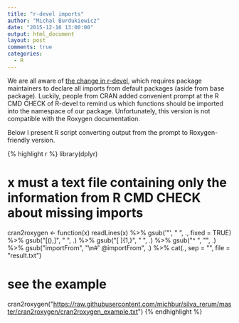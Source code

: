 ```yaml
---
title: "r-devel imports"
author: "Michal Burdukiewicz"
date: "2015-12-16 13:00:00"
output: html_document
layout: post
comments: true
categories:
  - R
---
```


We are all aware of [the change in r-devel](http://developer.r-project.org/blosxom.cgi/R-devel/NEWS/2015/06/29#n2015-06-29), which requires package maintainers to declare all imports from default packages (aside from base package). Luckily, people from CRAN added convenient prompt at the R CMD CHECK of R-devel to remind us which functions should be imported into the namespace of our package. Unfortunately, this version is not compatible with the Roxygen documentation.

Below I present R script converting output from the prompt to Roxygen-friendly version.


{% highlight r %}
library(dplyr)

# x must a text file containing only the information from R CMD CHECK about missing imports
cran2roxygen <- function(x)
  readLines(x) %>%
  gsub('"', " ", ., fixed = TRUE) %>%
  gsub("[(),]", " ", .) %>%
  gsub("[ ]{1,}", " ", .) %>%
  gsub("^ ", "", .) %>%
  gsub("importFrom", "\n#' @importFrom", .) %>%
  cat(., sep = "", file = "result.txt")

# see the example
cran2roxygen("https://raw.githubusercontent.com/michbur/silva_rerum/master/cran2roxygen/cran2roxygen_example.txt")
{% endhighlight %}
